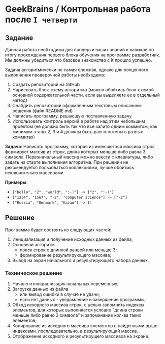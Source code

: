 # GeekBrains / Контрольная работа после `I четверти`

## Задание

Данная работа необходима для проверки ваших знаний и навыков по итогу прохождения первого блока обучения на программе разработчик. Мы должны убедиться что базовое знакомство с it прошло успешно.

Задача алгоритмически не самая сложная, однако для полценного выполнения проверочной работы необходимо:
1. Создать репозиторий на GitHub
2. Нарисовать блок-схему алгоритма (можно обойтись блок-схемой основной содержательной части, если вы выделяете ее в отдельный метод)
3. Снабдить репозиторий оформленным текстовым описанием решения (файл README.md)
4. Написать программу, решающую поставленную задачу
5. Использовать контроль версий в работе над этим небольшим проектом (не должно быть так что все залито одним коммитом, как минимум этапы 2, 3 и 4 должны быть расположены в разных коммитах)

**Задача**: Написать программу, которая из имеющегося массива строк формирует массив из строк, длина которых меньше либо равна 3 символа. Первоначальный массив можно ввести с клавиатуры, либо задать на старте выполнения алгоритма. При решении не рекомендуется пользоваться коллекциями, лучше обойтись исключительно массивами.

**Примеры**:

* `["hello", "2", "world", ":-)"] -> ["2", ":-)"]`
* `["1234", "1567", "-2", "computer science"] -> ["-2"]`
* `["Russia", "Denmark", "Kazan"] -> []`

## Решение

Программа будет состоять из следующих частей:

1. Инициализация и получение исходных данных из файла;
2. Основной алгоритм
   * поиск строк с длинной ранвой или меньше 3;
   * формирование результирующего массива;
3. Вывод на экран начального и результирующего набора данных.

### Техническое решение

1. Начало и инициализация начальных переменных;
2. Загрузка данных из файла
    * или вывод ошибки в случае не удачи;
    * если нет данных - уведомление и завершение программы;
3. Обход исходного массива строк, с целью запомнить индексы элементов, для которых выполняется условие "длина строки меньше либо равно 3 символа" и запоминание кол-ва таких элементов;
4. Копирование из исходного массива элементов с найденными выше индексами, послледовательно, в результирующий массив.
5. Отображение исходного и результирущего массивов на экране.

